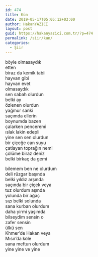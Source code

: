 ```yaml
---
id: 474
title: Kün
date: 2019-05-17T05:05:12+03:00
author: HakanYAZICI
layout: post
guid: https://hakanyazici.com.tr/?p=474
permalink: /siir/kun/
categories:
  - Şiir
---
```

böyle olmasaydık  
etten  
biraz da kemik tabii  
hayvan gibi  
hayvan evet  
olmasaydık  
sen sabah olurdun  
belki ay  
özlenen olurdun  
yağmur sanki  
saçımda ellerin  
boynumda bazen  
çalarken penceremi  
ıslak lakin edepli  
yine sen sen olurdun  
bir çiçeğe can suyu  
çatlayan toprağın nemi  
çölüme biraz deniz  
belki birkaç da gemi

bilemem ben ne olurdum  
deli rüzgar başında  
belki yıldız arşında  
saçında bir çiçek veya  
tuz olurdum aşında  
yolunda bir ağaç  
sızı belki solunda  
sana kurban olurdum  
daha yirmi yaşımda  
bilseydim sensin o  
zafer sensin  
ülkü sen  
Khmer&#8217;de Hakan veya  
Mısır&#8217;da köle  
sana meftun olurdum  
yine yine ve yine